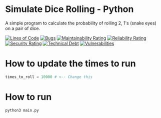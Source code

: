 # Simulate Dice Rolling - Python
A simple program to calculate the probability of rolling 2, 1's (snake eyes) on a pair of dice.

[![Lines of Code](https://sonarcloud.io/api/project_badges/measure?project=dewhurstwill_simulate_dice_rolling_python&metric=ncloc)](https://sonarcloud.io/dashboard?id=dewhurstwill_simulate_dice_rolling_python)
[![Bugs](https://sonarcloud.io/api/project_badges/measure?project=dewhurstwill_simulate_dice_rolling_python&metric=bugs)](https://sonarcloud.io/dashboard?id=dewhurstwill_simulate_dice_rolling_python)
[![Maintainability Rating](https://sonarcloud.io/api/project_badges/measure?project=dewhurstwill_simulate_dice_rolling_python&metric=sqale_rating)](https://sonarcloud.io/dashboard?id=dewhurstwill_simulate_dice_rolling_python)
[![Reliability Rating](https://sonarcloud.io/api/project_badges/measure?project=dewhurstwill_simulate_dice_rolling_python&metric=reliability_rating)](https://sonarcloud.io/dashboard?id=dewhurstwill_simulate_dice_rolling_python)
[![Security Rating](https://sonarcloud.io/api/project_badges/measure?project=dewhurstwill_simulate_dice_rolling_python&metric=security_rating)](https://sonarcloud.io/dashboard?id=dewhurstwill_simulate_dice_rolling_python)
[![Technical Debt](https://sonarcloud.io/api/project_badges/measure?project=dewhurstwill_simulate_dice_rolling_python&metric=sqale_index)](https://sonarcloud.io/dashboard?id=dewhurstwill_simulate_dice_rolling_python)
[![Vulnerabilities](https://sonarcloud.io/api/project_badges/measure?project=dewhurstwill_simulate_dice_rolling_python&metric=vulnerabilities)](https://sonarcloud.io/dashboard?id=dewhurstwill_simulate_dice_rolling_python)

# How to update the times to run

```python
times_to_roll = 10000 # <-- Change this
```

# How to run

```
python3 main.py
```
